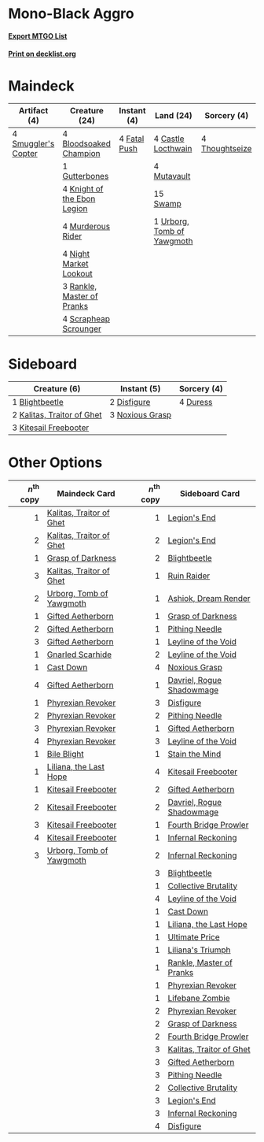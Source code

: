 # Mono-Black Aggro

#### [Export MTGO List](../collection/Mono-Black%20Aggro/Mono-Black%20Aggro.txt)
#### [Print on decklist.org](http://decklist.org/?deckmain=4%09Bloodsoaked%20Champion%0A4%09Castle%20Locthwain%0A4%09Fatal%20Push%0A1%09Gutterbones%0A4%09Knight%20of%20the%20Ebon%20Legion%0A4%09Murderous%20Rider%0A4%09Mutavault%0A4%09Night%20Market%20Lookout%0A3%09Rankle,%20Master%20of%20Pranks%0A4%09Scrapheap%20Scrounger%0A4%09Smuggler's%20Copter%0A15%09Swamp%0A4%09Thoughtseize%0A1%09Urborg,%20Tomb%20of%20Yawgmoth&deckside=1%09Blightbeetle%0A2%09Disfigure%0A4%09Duress%0A2%09Kalitas,%20Traitor%20of%20Ghet%0A3%09Kitesail%20Freebooter%0A3%09Noxious%20Grasp)
# Maindeck

|                                         Artifact (4)                                         |                                            Creature (24)                                             |                                      Instant (4)                                      |                                              Land (24)                                              |                                       Sorcery (4)                                       |
|----------------------------------------------------------------------------------------------|------------------------------------------------------------------------------------------------------|---------------------------------------------------------------------------------------|-----------------------------------------------------------------------------------------------------|-----------------------------------------------------------------------------------------|
|4 [Smuggler's Copter](http://gatherer.wizards.com/Pages/Card/Details.aspx?multiverseid=417808)|4 [Bloodsoaked Champion](http://gatherer.wizards.com/Pages/Card/Details.aspx?multiverseid=386494)     |4 [Fatal Push](http://gatherer.wizards.com/Pages/Card/Details.aspx?multiverseid=423724)|4 [Castle Locthwain](http://gatherer.wizards.com/Pages/Card/Details.aspx?multiverseid=473203)        |4 [Thoughtseize](http://gatherer.wizards.com/Pages/Card/Details.aspx?multiverseid=438676)|
|                                                                                              |1 [Gutterbones](http://gatherer.wizards.com/Pages/Card/Details.aspx?multiverseid=457220)              |                                                                                       |4 [Mutavault](http://gatherer.wizards.com/Pages/Card/Details.aspx?multiverseid=370733)               |                                                                                         |
|                                                                                              |4 [Knight of the Ebon Legion](http://gatherer.wizards.com/Pages/Card/Details.aspx?multiverseid=466859)|                                                                                       |15 [Swamp](http://gatherer.wizards.com/Pages/Card/Details.aspx?multiverseid=439858)                  |                                                                                         |
|                                                                                              |4 [Murderous Rider](http://gatherer.wizards.com/Pages/Card/Details.aspx?multiverseid=473059)          |                                                                                       |1 [Urborg, Tomb of Yawgmoth](http://gatherer.wizards.com/Pages/Card/Details.aspx?multiverseid=383425)|                                                                                         |
|                                                                                              |4 [Night Market Lookout](http://gatherer.wizards.com/Pages/Card/Details.aspx?multiverseid=417668)     |                                                                                       |                                                                                                     |                                                                                         |
|                                                                                              |3 [Rankle, Master of Pranks](http://gatherer.wizards.com/Pages/Card/Details.aspx?multiverseid=473063) |                                                                                       |                                                                                                     |                                                                                         |
|                                                                                              |4 [Scrapheap Scrounger](http://gatherer.wizards.com/Pages/Card/Details.aspx?multiverseid=417804)      |                                                                                       |                                                                                                     |                                                                                         |


# Sideboard

|                                            Creature (6)                                             |                                       Instant (5)                                        |                                   Sorcery (4)                                    |
|-----------------------------------------------------------------------------------------------------|------------------------------------------------------------------------------------------|----------------------------------------------------------------------------------|
|1 [Blightbeetle](http://gatherer.wizards.com/Pages/Card/Details.aspx?multiverseid=466841)            |2 [Disfigure](http://gatherer.wizards.com/Pages/Card/Details.aspx?multiverseid=442076)    |4 [Duress](http://gatherer.wizards.com/Pages/Card/Details.aspx?multiverseid=14557)|
|2 [Kalitas, Traitor of Ghet](http://gatherer.wizards.com/Pages/Card/Details.aspx?multiverseid=407596)|3 [Noxious Grasp](http://gatherer.wizards.com/Pages/Card/Details.aspx?multiverseid=466864)|                                                                                  |
|3 [Kitesail Freebooter](http://gatherer.wizards.com/Pages/Card/Details.aspx?multiverseid=435264)     |                                                                                          |                                                                                  |


# Other Options

|*n*<sup>th</sup> copy|                                           Maindeck Card                                           |*n*<sup>th</sup> copy|                                           Sideboard Card                                           |
|--------------------:|---------------------------------------------------------------------------------------------------|--------------------:|----------------------------------------------------------------------------------------------------|
|                    1|[Kalitas, Traitor of Ghet](http://gatherer.wizards.com/Pages/Card/Details.aspx?multiverseid=407596)|                    1|[Legion's End](http://gatherer.wizards.com/Pages/Card/Details.aspx?multiverseid=466860)             |
|                    2|[Kalitas, Traitor of Ghet](http://gatherer.wizards.com/Pages/Card/Details.aspx?multiverseid=407596)|                    2|[Legion's End](http://gatherer.wizards.com/Pages/Card/Details.aspx?multiverseid=466860)             |
|                    1|[Grasp of Darkness](http://gatherer.wizards.com/Pages/Card/Details.aspx?multiverseid=407595)       |                    2|[Blightbeetle](http://gatherer.wizards.com/Pages/Card/Details.aspx?multiverseid=466841)             |
|                    3|[Kalitas, Traitor of Ghet](http://gatherer.wizards.com/Pages/Card/Details.aspx?multiverseid=407596)|                    1|[Ruin Raider](http://gatherer.wizards.com/Pages/Card/Details.aspx?multiverseid=435272)              |
|                    2|[Urborg, Tomb of Yawgmoth](http://gatherer.wizards.com/Pages/Card/Details.aspx?multiverseid=383425)|                    1|[Ashiok, Dream Render](http://gatherer.wizards.com/Pages/Card/Details.aspx?multiverseid=461155)     |
|                    1|[Gifted Aetherborn](http://gatherer.wizards.com/Pages/Card/Details.aspx?multiverseid=423728)       |                    1|[Grasp of Darkness](http://gatherer.wizards.com/Pages/Card/Details.aspx?multiverseid=407595)        |
|                    2|[Gifted Aetherborn](http://gatherer.wizards.com/Pages/Card/Details.aspx?multiverseid=423728)       |                    1|[Pithing Needle](http://gatherer.wizards.com/Pages/Card/Details.aspx?multiverseid=129526)           |
|                    3|[Gifted Aetherborn](http://gatherer.wizards.com/Pages/Card/Details.aspx?multiverseid=423728)       |                    1|[Leyline of the Void](http://gatherer.wizards.com/Pages/Card/Details.aspx?multiverseid=107682)      |
|                    1|[Gnarled Scarhide](http://gatherer.wizards.com/Pages/Card/Details.aspx?multiverseid=380424)        |                    2|[Leyline of the Void](http://gatherer.wizards.com/Pages/Card/Details.aspx?multiverseid=107682)      |
|                    1|[Cast Down](http://gatherer.wizards.com/Pages/Card/Details.aspx?multiverseid=442969)               |                    4|[Noxious Grasp](http://gatherer.wizards.com/Pages/Card/Details.aspx?multiverseid=466864)            |
|                    4|[Gifted Aetherborn](http://gatherer.wizards.com/Pages/Card/Details.aspx?multiverseid=423728)       |                    1|[Davriel, Rogue Shadowmage](http://gatherer.wizards.com/Pages/Card/Details.aspx?multiverseid=461010)|
|                    1|[Phyrexian Revoker](http://gatherer.wizards.com/Pages/Card/Details.aspx?multiverseid=383343)       |                    3|[Disfigure](http://gatherer.wizards.com/Pages/Card/Details.aspx?multiverseid=442076)                |
|                    2|[Phyrexian Revoker](http://gatherer.wizards.com/Pages/Card/Details.aspx?multiverseid=383343)       |                    2|[Pithing Needle](http://gatherer.wizards.com/Pages/Card/Details.aspx?multiverseid=129526)           |
|                    3|[Phyrexian Revoker](http://gatherer.wizards.com/Pages/Card/Details.aspx?multiverseid=383343)       |                    1|[Gifted Aetherborn](http://gatherer.wizards.com/Pages/Card/Details.aspx?multiverseid=423728)        |
|                    4|[Phyrexian Revoker](http://gatherer.wizards.com/Pages/Card/Details.aspx?multiverseid=383343)       |                    3|[Leyline of the Void](http://gatherer.wizards.com/Pages/Card/Details.aspx?multiverseid=107682)      |
|                    1|[Bile Blight](http://gatherer.wizards.com/Pages/Card/Details.aspx?multiverseid=378433)             |                    1|[Stain the Mind](http://gatherer.wizards.com/Pages/Card/Details.aspx?multiverseid=383402)           |
|                    1|[Liliana, the Last Hope](http://gatherer.wizards.com/Pages/Card/Details.aspx?multiverseid=414388)  |                    4|[Kitesail Freebooter](http://gatherer.wizards.com/Pages/Card/Details.aspx?multiverseid=435264)      |
|                    1|[Kitesail Freebooter](http://gatherer.wizards.com/Pages/Card/Details.aspx?multiverseid=435264)     |                    2|[Gifted Aetherborn](http://gatherer.wizards.com/Pages/Card/Details.aspx?multiverseid=423728)        |
|                    2|[Kitesail Freebooter](http://gatherer.wizards.com/Pages/Card/Details.aspx?multiverseid=435264)     |                    2|[Davriel, Rogue Shadowmage](http://gatherer.wizards.com/Pages/Card/Details.aspx?multiverseid=461010)|
|                    3|[Kitesail Freebooter](http://gatherer.wizards.com/Pages/Card/Details.aspx?multiverseid=435264)     |                    1|[Fourth Bridge Prowler](http://gatherer.wizards.com/Pages/Card/Details.aspx?multiverseid=423727)    |
|                    4|[Kitesail Freebooter](http://gatherer.wizards.com/Pages/Card/Details.aspx?multiverseid=435264)     |                    1|[Infernal Reckoning](http://gatherer.wizards.com/Pages/Card/Details.aspx?multiverseid=447238)       |
|                    3|[Urborg, Tomb of Yawgmoth](http://gatherer.wizards.com/Pages/Card/Details.aspx?multiverseid=383425)|                    2|[Infernal Reckoning](http://gatherer.wizards.com/Pages/Card/Details.aspx?multiverseid=447238)       |
|                     |                                                                                                   |                    3|[Blightbeetle](http://gatherer.wizards.com/Pages/Card/Details.aspx?multiverseid=466841)             |
|                     |                                                                                                   |                    1|[Collective Brutality](http://gatherer.wizards.com/Pages/Card/Details.aspx?multiverseid=414380)     |
|                     |                                                                                                   |                    4|[Leyline of the Void](http://gatherer.wizards.com/Pages/Card/Details.aspx?multiverseid=107682)      |
|                     |                                                                                                   |                    1|[Cast Down](http://gatherer.wizards.com/Pages/Card/Details.aspx?multiverseid=442969)                |
|                     |                                                                                                   |                    1|[Liliana, the Last Hope](http://gatherer.wizards.com/Pages/Card/Details.aspx?multiverseid=414388)   |
|                     |                                                                                                   |                    1|[Ultimate Price](http://gatherer.wizards.com/Pages/Card/Details.aspx?multiverseid=394735)           |
|                     |                                                                                                   |                    1|[Liliana's Triumph](http://gatherer.wizards.com/Pages/Card/Details.aspx?multiverseid=461025)        |
|                     |                                                                                                   |                    1|[Rankle, Master of Pranks](http://gatherer.wizards.com/Pages/Card/Details.aspx?multiverseid=473063) |
|                     |                                                                                                   |                    1|[Phyrexian Revoker](http://gatherer.wizards.com/Pages/Card/Details.aspx?multiverseid=383343)        |
|                     |                                                                                                   |                    1|[Lifebane Zombie](http://gatherer.wizards.com/Pages/Card/Details.aspx?multiverseid=370723)          |
|                     |                                                                                                   |                    2|[Phyrexian Revoker](http://gatherer.wizards.com/Pages/Card/Details.aspx?multiverseid=383343)        |
|                     |                                                                                                   |                    2|[Grasp of Darkness](http://gatherer.wizards.com/Pages/Card/Details.aspx?multiverseid=407595)        |
|                     |                                                                                                   |                    2|[Fourth Bridge Prowler](http://gatherer.wizards.com/Pages/Card/Details.aspx?multiverseid=423727)    |
|                     |                                                                                                   |                    3|[Kalitas, Traitor of Ghet](http://gatherer.wizards.com/Pages/Card/Details.aspx?multiverseid=407596) |
|                     |                                                                                                   |                    3|[Gifted Aetherborn](http://gatherer.wizards.com/Pages/Card/Details.aspx?multiverseid=423728)        |
|                     |                                                                                                   |                    3|[Pithing Needle](http://gatherer.wizards.com/Pages/Card/Details.aspx?multiverseid=129526)           |
|                     |                                                                                                   |                    2|[Collective Brutality](http://gatherer.wizards.com/Pages/Card/Details.aspx?multiverseid=414380)     |
|                     |                                                                                                   |                    3|[Legion's End](http://gatherer.wizards.com/Pages/Card/Details.aspx?multiverseid=466860)             |
|                     |                                                                                                   |                    3|[Infernal Reckoning](http://gatherer.wizards.com/Pages/Card/Details.aspx?multiverseid=447238)       |
|                     |                                                                                                   |                    4|[Disfigure](http://gatherer.wizards.com/Pages/Card/Details.aspx?multiverseid=442076)                |

